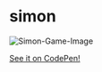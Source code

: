 # simon

![Simon-Game-Image](https://i.imgur.com/bCjPiQy.png "image")

[See it on CodePen!](https://s.codepen.io/KatSaldivar/debug/PjOgrQ/vPMKKVZjEpKM)
